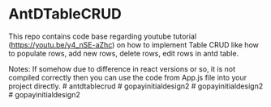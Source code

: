# AntDTableCRUD
This repo contains code base regarding youtube tutorial (https://youtu.be/y4_nSE-aZhc) on how to implement Table CRUD like how to populate rows, add new rows, delete rows, edit rows in antd table.

Notes: If somehow due to difference in react versions or so, it is not compiled correctly then you can use the code from App.js file into your project directly.
#   a n t d t a b l e c r u d  
 #   g o p a y i n i t i a l d e s i g n 2  
 #   g o p a y i n i t i a l d e s i g n 2  
 #   g o p a y i n i t i a l d e s i g n 2  
 